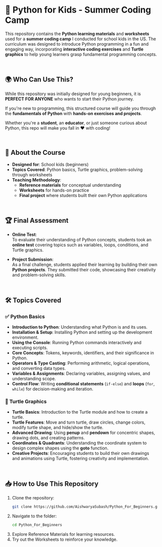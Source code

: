 # 🐍 Python for Kids - Summer Coding Camp  

This repository contains the **Python learning materials** and **worksheets** used for a **summer coding camp** I conducted for school kids in the US. The curriculum was designed to introduce Python programming in a fun and engaging way, incorporating **interactive coding exercises** and **Turtle graphics** to help young learners grasp fundamental programming concepts.  

<br />

## 🌍 Who Can Use This?  

While this repository was initially designed for young beginners, it is **PERFECT FOR ANYONE** who wants to start their Python journey. 

If you're new to programming, this structured course will guide you through the **fundamentals of Python** with **hands-on exercises and projects**.  

Whether you're a **student**, an **educator**, or just someone curious about Python, this repo will make you fall in ❤️ with coding!

<br />

## 📌 About the Course  

- **Designed for**: School kids (beginners)  
- **Topics Covered**: Python basics, Turtle graphics, problem-solving through worksheets  
- **Teaching Methodology**:  
  - **Reference materials** for conceptual understanding  
  - **Worksheets** for hands-on practice  
  - **Final project** where students built their own Python applications  

<br />

## 🏆 Final Assessment  

- **Online Test**:  
  To evaluate their understanding of Python concepts, students took an **online test** covering topics such as variables, loops, conditions, and Turtle graphics.  

- **Project Submission**:  
  As a final challenge, students applied their learning by building their own **Python projects**. They submitted their code, showcasing their creativity and problem-solving skills.  

<br />

## 🛠 Topics Covered  

### ✅ Python Basics  
- **Introduction to Python**: Understanding what Python is and its uses.  
- **Installation & Setup**: Installing Python and setting up the development environment.  
- **Using the Console**: Running Python commands interactively and executing scripts.  
- **Core Concepts**: Tokens, keywords, identifiers, and their significance in Python.  
- **Operators & Type Casting**: Performing arithmetic, logical operations, and converting data types.  
- **Variables & Assignments**: Declaring variables, assigning values, and understanding scope.  
- **Control Flow**: Writing **conditional statements** (`if-else`) and **loops** (`for`, `while`) for decision-making and iteration.   

### 🎨 Turtle Graphics  
- **Turtle Basics**: Introduction to the Turtle module and how to create a turtle.  
- **Turtle Features**: Move and turn turtle, draw circles, change colors, modify turtle shape, and hide/show the turtle.  
- **Advanced Drawing**: Using **penup** and **pendown** for concentric shapes, drawing dots, and creating patterns.  
- **Coordinates & Quadrants**: Understanding the coordinate system to design complex shapes using the **goto** function.  
- **Creative Projects**: Encouraging students to build their own drawings and animations using Turtle, fostering creativity and implementation.  


<br />

## 📥 How to Use This Repository  

1. Clone the repository:  
   ```bash
   git clone https://github.com/AishwaryaSubash/Python_For_Beginners.git
   ```
2. Navigate to the folder:
   ```bash
   cd Python_For_Beginners
   ```
3. Explore Reference Materials for learning resources.
4. Try out the Worksheets to reinforce your knowledge.
